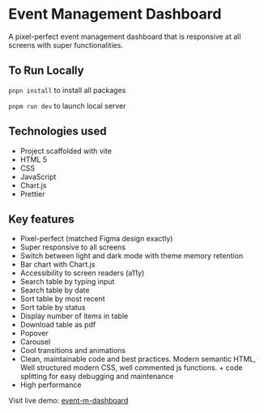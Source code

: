 # Event Management Dashboard

A pixel-perfect event management dashboard that is responsive at all screens with super functionalities.

## To Run Locally

`pnpn install` to install all packages

`pnpm run dev` to launch local server

## Technologies used

- Project scaffolded with vite
- HTML 5
- CSS
- JavaScript
- Chart.js
- Prettier

## Key features

- Pixel-perfect (matched Figma design exactly)
- Super responsive to all screens
- Switch between light and dark mode with theme memory retention
- Bar chart with Chart.js
- Accessibility to screen readers (a11y)
- Search table by typing input
- Search table by date
- Sort table by most recent
- Sort table by status
- Display number of items in table
- Download table as pdf
- Popover
- Carousel
- Cool transitions and animations
- Clean, maintainable code and best practices. Modern semantic HTML, Well structured modern CSS, well commented js functions. + code splitting for easy debugging and maintenance
- High performance

Visit live demo: [event-m-dashboard]()
